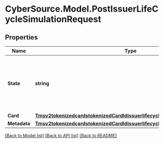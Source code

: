 # CyberSource.Model.PostIssuerLifeCycleSimulationRequest
## Properties

Name | Type | Description | Notes
------------ | ------------- | ------------- | -------------
**State** | **string** | The new state of the Tokenized Card. Possible Values: - ACTIVE - SUSPENDED - DELETED  | [optional] 
**Card** | [**Tmsv2tokenizedcardstokenizedCardIdissuerlifecycleeventsimulationsCard**](Tmsv2tokenizedcardstokenizedCardIdissuerlifecycleeventsimulationsCard.md) |  | [optional] 
**Metadata** | [**Tmsv2tokenizedcardstokenizedCardIdissuerlifecycleeventsimulationsMetadata**](Tmsv2tokenizedcardstokenizedCardIdissuerlifecycleeventsimulationsMetadata.md) |  | [optional] 

[[Back to Model list]](../README.md#documentation-for-models) [[Back to API list]](../README.md#documentation-for-api-endpoints) [[Back to README]](../README.md)

